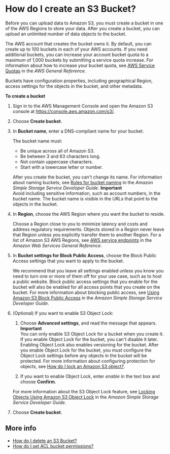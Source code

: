 # How do I create an S3 Bucket?<a name="create-bucket"></a>

Before you can upload data to Amazon S3, you must create a bucket in one of the AWS Regions to store your data\. After you create a bucket, you can upload an unlimited number of data objects to the bucket\. 

The AWS account that creates the bucket owns it\. By default, you can create up to 100 buckets in each of your AWS accounts\. If you need additional buckets, you can increase your account bucket quota to a maximum of 1,000 buckets by submitting a service quota increase\. For information about how to increase your bucket quota, see [AWS Service Quotas](https://docs.aws.amazon.com/general/latest/gr/aws_service_limits.html) in the *AWS General Reference*\. 

Buckets have configuration properties, including geographical Region, access settings for the objects in the bucket, and other metadata\. 

**To create a bucket**

1. Sign in to the AWS Management Console and open the Amazon S3 console at [https://console\.aws\.amazon\.com/s3/](https://console.aws.amazon.com/s3/)\.

1. Choose **Create bucket**\.

1. In **Bucket name**, enter a DNS\-compliant name for your bucket\.

   The bucket name must:
   + Be unique across all of Amazon S3\.
   + Be between 3 and 63 characters long\.
   + Not contain uppercase characters\.
   + Start with a lowercase letter or number\.

   After you create the bucket, you can't change its name\. For information about naming buckets, see [Rules for bucket naming](https://docs.aws.amazon.com/AmazonS3/latest/dev/BucketRestrictions.html#bucketnamingrules) in the *Amazon Simple Storage Service Developer Guide*\.
**Important**  
Avoid including sensitive information, such as account numbers, in the bucket name\. The bucket name is visible in the URLs that point to the objects in the bucket\.

1. In **Region**, choose the AWS Region where you want the bucket to reside\. 

   Choose a Region close to you to minimize latency and costs and address regulatory requirements\. Objects stored in a Region never leave that Region unless you explicitly transfer them to another Region\. For a list of Amazon S3 AWS Regions, see [AWS service endpoints](https://docs.aws.amazon.com/general/latest/gr/rande.html#s3_region) in the *Amazon Web Services General Reference*\.

1. In **Bucket settings for Block Public Access**, choose the Block Public Access settings that you want to apply to the bucket\. 

   We recommend that you leave all settings enabled unless you know you need to turn one or more of them off for your use case, such as to host a public website\. Block public access settings that you enable for the bucket will also be enabled for all access points that you create on the bucket\. For more information about blocking public access, see [Using Amazon S3 Block Public Access](https://docs.aws.amazon.com/AmazonS3/latest/dev/access-control-block-public-access.html) in the *Amazon Simple Storage Service Developer Guide*\.

1. \(Optional\) If you want to enable S3 Object Lock:

   1. Choose **Advanced settings**, and read the message that appears\.
**Important**  
You can only enable S3 Object Lock for a bucket when you create it\. If you enable Object Lock for the bucket, you can't disable it later\. Enabling Object Lock also enables versioning for the bucket\. After you enable Object Lock for the bucket, you must configure the Object Lock settings before any objects in the bucket will be protected\. For more information about configuring protection for objects, see [How do I lock an Amazon S3 object?](object-lock.md)\.

   1. If you want to enable Object Lock, enter *enable* in the text box and choose **Confirm**\.

   For more information about the S3 Object Lock feature, see [Locking Objects Using Amazon S3 Object Lock](https://docs.aws.amazon.com/AmazonS3/latest/dev/object-lock.html) in the *Amazon Simple Storage Service Developer Guide*\.

1. Choose **Create bucket**\.

## More info<a name="create-bucket-moreinfo"></a>
+ [How do I delete an S3 Bucket?](delete-bucket.md)
+ [How do I set ACL bucket permissions?](set-bucket-permissions.md)